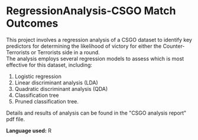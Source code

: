 # RegressionAnalysis-CSGO Match Outcomes
This project involves a regression analysis of a CSGO dataset to identify key predictors for determining the likelihood of victory for either the Counter-Terrorists or Terrorists side in a round. <br>
The analysis employs several regression models to assess which is most effective for this dataset, including:<br>
1. Logistic regression
2. Linear discriminant analysis (LDA)
3. Quadratic discriminant analysis (QDA)
4. Classification tree
5. Pruned classification tree. 

Details and results of analysis can be found in the "CSGO analysis report" pdf file.

**Language used:** R
